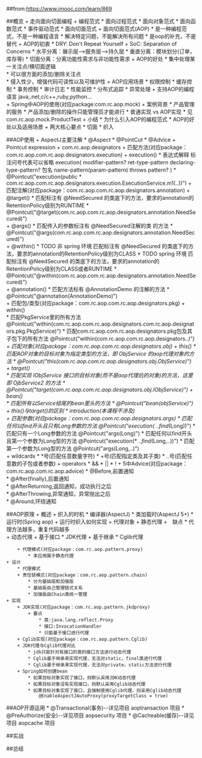 ##from:https://www.imooc.com/learn/869

##概览
    + 走向面向切面编程
        + 编程范式
            * 面向过程范式
            * 面向对象范式
            * 面向函数范式
            * 事件驱动范式
            * 面向切面范式
        + 面向切面范式(AOP)
            * 是一种编程范式，不是一种编程语言
            * 解决特定问题，不能解决所有问题
            * 是oop的补充，不是替代
        + AOP的初衷
            * DRY: Don't Repeat Yourself
            + SoC: Separation of Concerns
                * 水平分离：展示层-->服务层-->持久层
                * 垂直分离：模块划分(订单，库存等)
                * 切面分离：分离功能性需求与非功能性需求
        + AOP的好处
            * 集中处理某一关注点/横切面逻辑                        
            * 可以很方面的添加/删除关注点                        
            * 侵入性少，增强代码可读性以及可维护性
        + AOP应用场景
            * 权限控制
            * 缓存控制
            * 事务控制
            * 审计日志
            * 性能监控
            * 分布式追踪
            * 异常处理
        + 支持AOP的编程语言
            java,.net,c/c++,ruby,python...    
    + Spring中AOP的使用(对应package:com.rc.aop.mock)
        + 案例背景
            * 产品管理的服务
            * 产品添加/删除的操作只能管理员才能进行
            * 普通实现 vs AOP实现
            * 见com.rc.aop.mock.ProductTest
    + 小结
        * 为什么引入AOP的编程范式
        * AOP的好处以及适用场景
        + 两大核心要点
            * 切面
            * 织入                                       

##AOP使用
    + AspectJ主要注解
        * @Aspect
        * @PointCut
        * @Advice
    + Pointcut expression
        + com.rc.aop.designators
            + 匹配方法(对应package：com.rc.aop.com.rc.aop.designators.execution)
                + execution()
                    * 表达式解释
                        标注问号代表可以省略
                        execution(
                                modifier-pattern?
                                ret-type-pattern
                                declaring-type-pattern? 包名
                                name-pattern(param-pattern)
                                throws pattern?
                        )
                    * @Pointcut("execution(public * com.rc.aop.com.rc.aop.designators.execution.ExecutionService.m1(..))")
            + 匹配注解(对应package：com.rc.aop.com.rc.aop.designators.annotation)
                + @target()
                    * 匹配标注有 @NeedSecured 的类底下的方法，要求的annotation的RetentionPolicy级别为RUNTIME
                    * @Pointcut("@target(com.rc.aop.com.rc.aop.designators.annotation.NeedSecured)")                
                + @args()
                    * 匹配传入的参数标注有 @NeedSecured注解的类 的方法
                    * @Pointcut("@args(com.rc.aop.com.rc.aop.designators.annotation.NeedSecured)")               
                + @within()
                    * TODO 非 spring 环境 匹配标注有 @NeedSecured 的类底下的方法，要求的annotation的RetentionPolicy级别为CLASS
                    * TODO spring 环境 匹配标注有 @NeedSecured 的类底下的方法，要求的annotation的RetentionPolicy级别为CLASS或者RUNTIME
                    * @Pointcut("@within(com.rc.aop.com.rc.aop.designators.annotation.NeedSecured)")               
                + @annotation()
                    * 匹配方法标有 @AnnotationDemo 的注解的方法
                    * @Pointcut("@annotation(AnnotationDemo)")                
            + 匹配包/类型(对应package：com.rc.aop.com.rc.aop.designators.pkg)
                + within()  
                    * 匹配PkgService里的所有方法
                        @Pointcut("within(com.rc.aop.com.rc.aop.designators.com.rc.aop.designators.pkg.PkgService)")
                    * 匹配com.rc.aop.com.rc.aop.designators.pkg包及其子包下的所有方法
                        @Pointcut("within(com.rc.aop.com.rc.aop.designators..*)")            
            + 匹配对象(对应package：com.rc.aop.com.rc.aop.designators.obj)
                + this()
                    * 匹配AOP对象的目标对象为指定类型的方法，即 ObjService 的aop代理对象的方法
                    * @Pointcut("this(com.rc.aop.com.rc.aop.designators.obj.ObjService)")              
                + target()                
                    * 匹配实现 IObjService 接口的目标对象(而不是aop代理后的对象)的方法，这里即 OjbService2 的方法
                    * @Pointcut("target(com.rc.aop.com.rc.aop.designators.obj.IObjService)")
                + bean()                
                    * 匹配所有以Service结尾的bean里头的方法
                    * @Pointcut("bean(objService)")   
                + this()与target()的区别
                    * introduction(本课程不涉及)                    
            + 匹配参数(对应package：com.rc.aop.com.rc.aop.designators.args) 
                * 匹配任何以find开头且只有Long参数的方法
                    @Pointcut("execution(* *..find*(Long))")
                * 匹配只有一个Long参数的方法
                    @Pointcut("args(Long)")
                * 匹配任何以find开头且第一个参数为Long型的方法
                    @Pointcut("execution(* *..find*(Long,..))")
                * 匹配第一个参数为Long型的方法
                    @Pointcut("args(Long,..)")           
        + wildcards
            * *号(匹配任意数量字符)
            * +号(匹配指定类及其子类)
            * ..号(匹配任意数的子包或者参数)
        + operators
            * &&
            * ||
            * !
    + 5中Advice(对应package：com.rc.aop.com.rc.aop.advice)
        * @Before,前置通知    
        * @After(finally),后置通知    
        * @AfterReturning,返回通知，成功执行之后    
        * @AfterThrowing,异常通知，异常抛出之后   
        * @Around,环绕通知    

##AOP原理
    + 概述
        + 织入的时机
            * 编译器(AspectJ)
            * 类加载时(AspectJ 5+)
            * 运行时(Spring aop)
        + 运行时织入如何实现
            + 代理对象
                + 静态代理
                    +　缺点
                        * 代理方法越多，重复代码越多    
                + 动态代理
                    + 基于接口
                        * JDK代理
                    + 基于继承
                        * Cglib代理
                    
        + 代理模式(对应package：com.rc.aop.pattern.proxy)
            * 本应用属于静态代理          
    + 设计
        * 代理模式
        + 责任链模式(对应package：com.rc.aop.pattern.chain)
            * 分为基础版和加强版
            * 基础版自己管理链式关系
            * 加强版由Chain类统一管理
    + 实现
        + JDK实现(对应package：com.rc.aop.pattern.jkdproxy)
            + 要点
                * 类:java.lang.reflect.Proxy
                * 接口:InvocationHandler 
                * 只能基于接口进行代理
        + Cglib实现(对应package：com.rc.aop.pattern.Cglib)
        + JDK代理与Cglib代理对比
            * jdk只能针对有接口的类的接口方法进行动态代理
            * Cglib基于继承来实现代理，无法对static，final类进行代理
            * Cglib基于继承来实现代理，无法对private，static方法进行代理
        + Spring如何创建bean  
            * 如果目标对象实现了接口，则默认采用JDK动态代理  
            * 如果目标对象没有实现接口，则默认采用Cglib动态代理  
            * 如果目标对象实现了接口，且强制使用Cglib代理，则采用Cglib动态代理  
                @EnableAspectJAutoProxy(proxyTargetClass = true)

##AOP开源运用
    * @Transactional(事务)--详见项目 aoptransaction 项目
    * @PreAuthorize(安全)--详见项目 aopsecurity 项目
    * @Cacheable(缓存)--详见项目 aopcache 项目
    
##实战

##总结